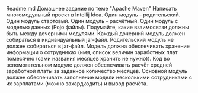 Readme.md
Домашнее задание по теме "Apache Maven"
Написать многомодульный проект в Intellij Idea. 
Один модуль - родительский. 
Один модуль стартовый.
Один модуль - расчётный.
Один модуль с моделью данных (Pojo файлы).
Подумайте, какие взаимосвязи должны быть между дочерними модулями.
Каждый дочерний модуль должен собираться в индивидуальный jar-файл.
Родительский модуль не должен собираться в jar-файл.
Модель должна обеспечивать хранение информации о сотрудниках (имя, список величин заработных плат помесячно (сами названия месяцев хранить не нужно)).
Код во вспомогательном модуле должен обеспечивать расчёт средней заработной платы за заданное количество месяцев.
Основной модуль должен обеспечивать заполнение модели несколькими сотрудниками с их зарплатами  (можно захардкодить) и вывод расчёта.